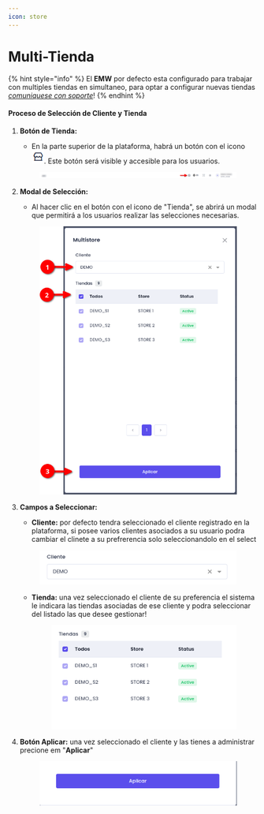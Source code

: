 ```yaml
---
icon: store
---
```


# Multi-Tienda

{% hint style="info" %}
El **EMW** por defecto esta configurado para trabajar con multiples tiendas en simultaneo, para optar a configurar nuevas tiendas [_comuniquese con soporte_](https://app.gitbook.com/u/SvK4k8Van9ObqOAT0tcYT4b4pbk2)!&#x20;
{% endhint %}

#### Proceso de Selección de Cliente y Tienda

1.  **Botón de Tienda:**

    * En la parte superior de la plataforma, habrá un botón con el icono ![](<.gitbook/assets/image (1).png>). Este botón será visible y accesible para los usuarios.

    <figure><img src=".gitbook/assets/image (1) (1).png" alt=""><figcaption></figcaption></figure>
2.  **Modal de Selección:**

    * Al hacer clic en el botón con el icono de "Tienda", se abrirá un modal que permitirá a los usuarios realizar las selecciones necesarias.

    <figure><img src=".gitbook/assets/image.png" alt=""><figcaption></figcaption></figure>
3.  **Campos a Seleccionar:**

    * **Cliente:** por defecto tendra seleccionado el cliente registrado en la plataforma, si posee varios clientes asociados a su usuario podra cambiar el clinete a su prefrerencia solo seleccionandolo en el select

    <div align="center" data-full-width="false"><figure><img src=".gitbook/assets/image (3).png" alt=""><figcaption></figcaption></figure></div>

    *   **Tienda:** una vez seleccionado el cliente de su preferencia el sistema le indicara las tiendas asociadas de ese cliente y podra seleccionar del listado las que desee gestionar!

        <div data-full-width="false"><figure><img src=".gitbook/assets/image (4).png" alt=""><figcaption></figcaption></figure></div>
4.  **Botón Aplicar:** una vez seleccionado el cliente y las tienes a administrar precione em "**Aplicar**"

    <figure><img src=".gitbook/assets/image (5).png" alt=""><figcaption></figcaption></figure>
